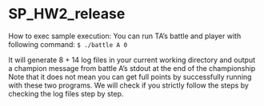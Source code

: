 # SP_HW2_release

How to exec sample execution:
You can run TA’s battle and player with following command:
`$ ./battle A 0`

It will generate 8 + 14 log files in your current working directory and output a  champion message from battle A’s stdout at the end of the championship
Note that it does not mean you can get full points by successfully running with these two programs. We will check if you strictly follow the steps by checking the log files step by step.
